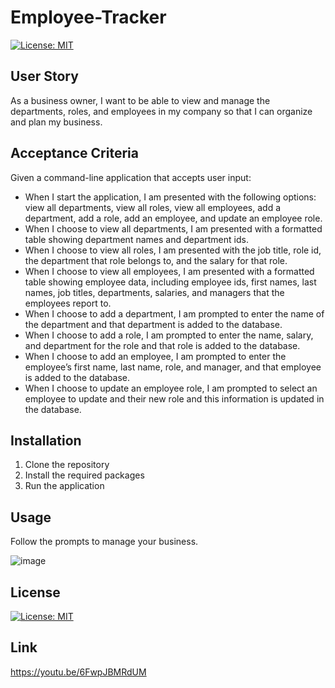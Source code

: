 # Employee-Tracker
[![License: MIT](https://img.shields.io/badge/License-MIT-yellow.svg)](https://opensource.org/licenses/MIT)

## User Story

As a business owner, I want to be able to view and manage the departments, roles, and employees in my company so that I can organize and plan my business.

## Acceptance Criteria

Given a command-line application that accepts user input:

- When I start the application, I am presented with the following options: view all departments, view all roles, view all employees, add a department, add a role, add an employee, and update an employee role.
- When I choose to view all departments, I am presented with a formatted table showing department names and department ids.
- When I choose to view all roles, I am presented with the job title, role id, the department that role belongs to, and the salary for that role.
- When I choose to view all employees, I am presented with a formatted table showing employee data, including employee ids, first names, last names, job titles, departments, salaries, and managers that the employees report to.
- When I choose to add a department, I am prompted to enter the name of the department and that department is added to the database.
- When I choose to add a role, I am prompted to enter the name, salary, and department for the role and that role is added to the database.
- When I choose to add an employee, I am prompted to enter the employee’s first name, last name, role, and manager, and that employee is added to the database.
- When I choose to update an employee role, I am prompted to select an employee to update and their new role and this information is updated in the database.

## Installation

1. Clone the repository
2. Install the required packages
3. Run the application

## Usage

Follow the prompts to manage your business.

![image](https://github.com/Mohamedamin141/Employee-Tracker/assets/138842903/f7b83f10-7bd9-447f-8af2-d845d822e275)


## License
[![License: MIT](https://img.shields.io/badge/License-MIT-yellow.svg)](https://opensource.org/licenses/MIT)
## Link 
https://youtu.be/6FwpJBMRdUM
